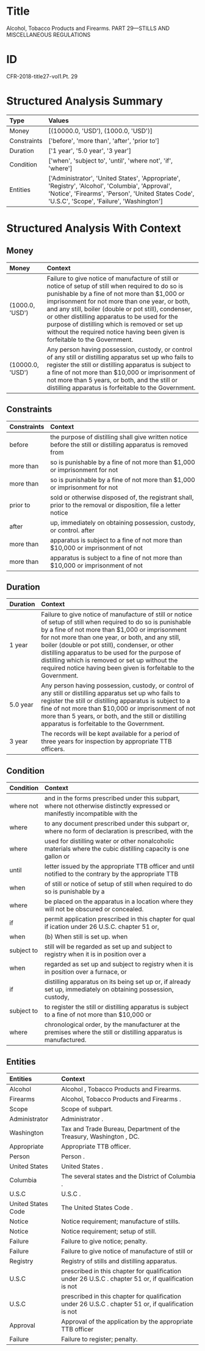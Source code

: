 # Title

 Alcohol, Tobacco Products and Firearms. PART 29—STILLS AND MISCELLANEOUS REGULATIONS


# ID

 CFR-2018-title27-vol1.Pt. 29


# Structured Analysis Summary

| Type        | Values                                                                                                                                                                                            |
|:------------|:--------------------------------------------------------------------------------------------------------------------------------------------------------------------------------------------------|
| Money       | [(10000.0, 'USD'), (1000.0, 'USD')]                                                                                                                                                               |
| Constraints | ['before', 'more than', 'after', 'prior to']                                                                                                                                                      |
| Duration    | ['1 year', '5.0 year', '3 year']                                                                                                                                                                  |
| Condition   | ['when', 'subject to', 'until', 'where not', 'if', 'where']                                                                                                                                       |
| Entities    | ['Administrator', 'United States', 'Appropriate', 'Registry', 'Alcohol', 'Columbia', 'Approval', 'Notice', 'Firearms', 'Person', 'United States Code', 'U.S.C', 'Scope', 'Failure', 'Washington'] |


# Structured Analysis With Context

 


## Money

| Money            | Context                                                                                                                                                                                                                                                                                                                                                                                                                                          |
|:-----------------|:-------------------------------------------------------------------------------------------------------------------------------------------------------------------------------------------------------------------------------------------------------------------------------------------------------------------------------------------------------------------------------------------------------------------------------------------------|
| (1000.0, 'USD')  | Failure to give notice of manufacture of still or notice of setup of still when required to do so is punishable by a fine of not more than $1,000 or imprisonment for not more than one year, or both, and any still, boiler (double or pot still), condenser, or other distilling apparatus to be used for the purpose of distilling which is removed or set up without the required notice having been given is forfeitable to the Government. |
| (10000.0, 'USD') | Any person having possession, custody, or control of any still or distilling apparatus set up who fails to register the still or distilling apparatus is subject to a fine of not more than $10,000 or imprisonment of not more than 5 years, or both, and the still or distilling apparatus is forfeitable to the Government.                                                                                                                   |


## Constraints

| Constraints   | Context                                                                                                        |
|:--------------|:---------------------------------------------------------------------------------------------------------------|
| before        | the purpose of distilling shall give written notice before the still or distilling apparatus is removed from   |
| more than     | so is punishable by a fine of not more than  $1,000 or imprisonment for not                                    |
| more than     | so is punishable by a fine of not more than  $1,000 or imprisonment for not                                    |
| prior to      | sold or otherwise disposed of, the registrant shall, prior to the removal or disposition, file a letter notice |
| after         | up, immediately on obtaining possession, custody, or control. after                                            |
| more than     | apparatus is subject to a fine of not more than  $10,000 or imprisonment of not                                |
| more than     | apparatus is subject to a fine of not more than  $10,000 or imprisonment of not                                |


## Duration

| Duration   | Context                                                                                                                                                                                                                                                                                                                                                                                                                                          |
|:-----------|:-------------------------------------------------------------------------------------------------------------------------------------------------------------------------------------------------------------------------------------------------------------------------------------------------------------------------------------------------------------------------------------------------------------------------------------------------|
| 1 year     | Failure to give notice of manufacture of still or notice of setup of still when required to do so is punishable by a fine of not more than $1,000 or imprisonment for not more than one year, or both, and any still, boiler (double or pot still), condenser, or other distilling apparatus to be used for the purpose of distilling which is removed or set up without the required notice having been given is forfeitable to the Government. |
| 5.0 year   | Any person having possession, custody, or control of any still or distilling apparatus set up who fails to register the still or distilling apparatus is subject to a fine of not more than $10,000 or imprisonment of not more than 5 years, or both, and the still or distilling apparatus is forfeitable to the Government.                                                                                                                   |
| 3 year     | The records will be kept available for a period of three years for inspection by appropriate TTB officers.                                                                                                                                                                                                                                                                                                                                       |


## Condition

| Condition   | Context                                                                                                                      |
|:------------|:-----------------------------------------------------------------------------------------------------------------------------|
| where not   | and in the forms prescribed under this subpart, where not otherwise distinctly expressed or manifestly incompatible with the |
| where       | to any document prescribed under this subpart or, where no form of declaration is prescribed, with the                       |
| where       | used for distilling water or other nonalcoholic materials where the cubic distilling capacity is one gallon or               |
| until       | letter issued by the appropriate TTB officer and until notified to the contrary by the appropriate TTB                       |
| when        | of still or notice of setup of still when required to do so is punishable by a                                               |
| where       | be placed on the apparatus in a location where  they will not be obscured or concealed.                                      |
| if          | permit application prescribed in this chapter for qual if ication under 26 U.S.C. chapter 51 or,                             |
| when        | (b) When still is set up. when                                                                                               |
| subject to  | still will be regarded as set up and subject to registry when it is in position over a                                       |
| when        | regarded as set up and subject to registry when it is in position over a furnace, or                                         |
| if          | distilling apparatus on its being set up or, if already set up, immediately on obtaining possession, custody,                |
| subject to  | to register the still or distilling apparatus is subject to a fine of not more than $10,000 or                               |
| where       | chronological order, by the manufacturer at the premises where  the still or distilling apparatus is manufactured.           |


## Entities

| Entities           | Context                                                                                              |
|:-------------------|:-----------------------------------------------------------------------------------------------------|
| Alcohol            | Alcohol , Tobacco Products and Firearms.                                                             |
| Firearms           | Alcohol, Tobacco Products and  Firearms .                                                            |
| Scope              | Scope  of subpart.                                                                                   |
| Administrator      | Administrator .                                                                                      |
| Washington         | Tax and Trade Bureau, Department of the Treasury, Washington , DC.                                   |
| Appropriate        | Appropriate  TTB officer.                                                                            |
| Person             | Person .                                                                                             |
| United States      | United States .                                                                                      |
| Columbia           | The several states and the District of  Columbia .                                                   |
| U.S.C              | U.S.C .                                                                                              |
| United States Code | The  United States Code .                                                                            |
| Notice             | Notice  requirement; manufacture of stills.                                                          |
| Notice             | Notice  requirement; setup of still.                                                                 |
| Failure            | Failure  to give notice; penalty.                                                                    |
| Failure            | Failure to give notice of manufacture of still or                                                    |
| Registry           | Registry  of stills and distilling apparatus.                                                        |
| U.S.C              | prescribed in this chapter for qualification under 26 U.S.C . chapter 51 or, if qualification is not |
| U.S.C              | prescribed in this chapter for qualification under 26 U.S.C . chapter 51 or, if qualification is not |
| Approval           | Approval of the application by the appropriate TTB officer                                           |
| Failure            | Failure  to register; penalty.                                                                       |


